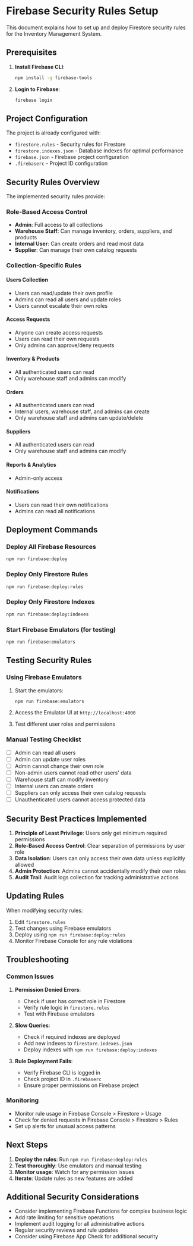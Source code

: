 # Firebase Security Rules Setup

This document explains how to set up and deploy Firestore security rules for the Inventory Management System.

## Prerequisites

1. **Install Firebase CLI**:
   ```bash
   npm install -g firebase-tools
   ```

2. **Login to Firebase**:
   ```bash
   firebase login
   ```

## Project Configuration

The project is already configured with:
- `firestore.rules` - Security rules for Firestore
- `firestore.indexes.json` - Database indexes for optimal performance
- `firebase.json` - Firebase project configuration
- `.firebaserc` - Project ID configuration

## Security Rules Overview

The implemented security rules provide:

### Role-Based Access Control
- **Admin**: Full access to all collections
- **Warehouse Staff**: Can manage inventory, orders, suppliers, and products
- **Internal User**: Can create orders and read most data
- **Supplier**: Can manage their own catalog requests

### Collection-Specific Rules

#### Users Collection
- Users can read/update their own profile
- Admins can read all users and update roles
- Users cannot escalate their own roles

#### Access Requests
- Anyone can create access requests
- Users can read their own requests
- Only admins can approve/deny requests

#### Inventory & Products
- All authenticated users can read
- Only warehouse staff and admins can modify

#### Orders
- All authenticated users can read
- Internal users, warehouse staff, and admins can create
- Only warehouse staff and admins can update/delete

#### Suppliers
- All authenticated users can read
- Only warehouse staff and admins can modify

#### Reports & Analytics
- Admin-only access

#### Notifications
- Users can read their own notifications
- Admins can read all notifications

## Deployment Commands

### Deploy All Firebase Resources
```bash
npm run firebase:deploy
```

### Deploy Only Firestore Rules
```bash
npm run firebase:deploy:rules
```

### Deploy Only Firestore Indexes
```bash
npm run firebase:deploy:indexes
```

### Start Firebase Emulators (for testing)
```bash
npm run firebase:emulators
```

## Testing Security Rules

### Using Firebase Emulators
1. Start the emulators:
   ```bash
   npm run firebase:emulators
   ```

2. Access the Emulator UI at `http://localhost:4000`

3. Test different user roles and permissions

### Manual Testing Checklist

- [ ] Admin can read all users
- [ ] Admin can update user roles
- [ ] Admin cannot change their own role
- [ ] Non-admin users cannot read other users' data
- [ ] Warehouse staff can modify inventory
- [ ] Internal users can create orders
- [ ] Suppliers can only access their own catalog requests
- [ ] Unauthenticated users cannot access protected data

## Security Best Practices Implemented

1. **Principle of Least Privilege**: Users only get minimum required permissions
2. **Role-Based Access Control**: Clear separation of permissions by user role
3. **Data Isolation**: Users can only access their own data unless explicitly allowed
4. **Admin Protection**: Admins cannot accidentally modify their own roles
5. **Audit Trail**: Audit logs collection for tracking administrative actions

## Updating Rules

When modifying security rules:

1. Edit `firestore.rules`
2. Test changes using Firebase emulators
3. Deploy using `npm run firebase:deploy:rules`
4. Monitor Firebase Console for any rule violations

## Troubleshooting

### Common Issues

1. **Permission Denied Errors**:
   - Check if user has correct role in Firestore
   - Verify rule logic in `firestore.rules`
   - Test with Firebase emulators

2. **Slow Queries**:
   - Check if required indexes are deployed
   - Add new indexes to `firestore.indexes.json`
   - Deploy indexes with `npm run firebase:deploy:indexes`

3. **Rule Deployment Fails**:
   - Verify Firebase CLI is logged in
   - Check project ID in `.firebaserc`
   - Ensure proper permissions on Firebase project

### Monitoring

- Monitor rule usage in Firebase Console > Firestore > Usage
- Check for denied requests in Firebase Console > Firestore > Rules
- Set up alerts for unusual access patterns

## Next Steps

1. **Deploy the rules**: Run `npm run firebase:deploy:rules`
2. **Test thoroughly**: Use emulators and manual testing
3. **Monitor usage**: Watch for any permission issues
4. **Iterate**: Update rules as new features are added

## Additional Security Considerations

- Consider implementing Firebase Functions for complex business logic
- Add rate limiting for sensitive operations
- Implement audit logging for all administrative actions
- Regular security reviews and rule updates
- Consider using Firebase App Check for additional security